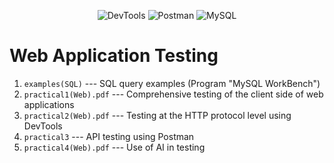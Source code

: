 <p align="center">
  <img alt="DevTools" src="https://img.shields.io/badge/DevTools-2024-a?style=plastic&labelColor=black&color=grey">
  <img alt="Postman" src="https://img.shields.io/badge/Postman-10.24-a?style=plastic&logo=postman&labelColor=black&color=grey">
  <img alt="MySQL" src="https://img.shields.io/badge/MySQL-8.0.36-a?style=plastic&logo=mysql&labelColor=black&color=grey">
</p>

# Web Application Testing

1. ```examples(SQL)``` --- SQL query examples (Program "MySQL WorkBench")
2. ```practical1(Web).pdf``` --- Comprehensive testing of the client side of web applications
3. ```practical2(Web).pdf``` --- Testing at the HTTP protocol level using DevTools
4. ```practical3``` --- API testing using Postman
5. ```practical4(Web).pdf``` --- Use of AI in testing
